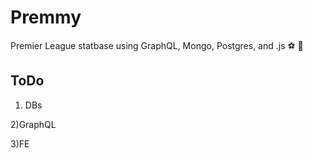 # Premmy
Premier League statbase using GraphQL, Mongo, Postgres, and .js  :soccer:  :rocket:


ToDo
----

  1) DBs

  2)GraphQL

  3)FE
